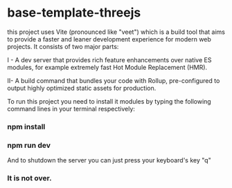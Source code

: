 # base-template-threejs

this project uses Vite (pronounced like "veet") which is a build tool that aims to provide a faster and leaner development experience for modern web projects. It consists of two major parts:

I - A dev server that provides rich feature enhancements over native ES modules, for example extremely fast Hot Module Replacement (HMR).

II- A build command that bundles your code with Rollup, pre-configured to output highly optimized static assets for production. 

 To run this project you need to install it modules by typing the following command lines in your terminal respectively:

###    npm install

###    npm run dev

And to shutdown the server you can just press your keyboard's key "q" 


### It is not over.
